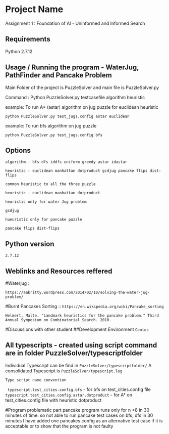 # Project Name

Assignment 1 : Foundation of AI - Uninformed and Informed Search

## Requirements

Python 2.7.12

## Usage / Running the program - WaterJug, PathFinder and Pancake Problem

Main Folder of the project is PuzzleSolver and main file is PuzzleSolver.py

Command : Python PuzzleSolver.py testcasefile algorithm heuristic

example: To run A* (astar) algorithm on jug puzzle for euclidean heuristic 

```
python PuzzleSolver.py test_jugs.config astar euclidean
```
example: To run bfs algorithm on jug puzzle 

```
python PuzzleSolver.py test_jugs.config bfs
```

## Options

```
algorithm - bfs dfs iddfs uniform greedy astar idastar
```
```
heuristic - euclidean manhattan dotproduct gcdjug pancake flips dist-flips
```
`common heuristic to all the three puzzle`
```
heuristic - euclidean manhattan dotproduct 
```
`heuristic only for water Jug problem`
```
gcdjug
```
`hueuristic only for pancake puzzle`
```
pancake flips dist-flips
```

## Python version
`2.7.12`

## Weblinks and Resources reffered

#Waterjug ::

`https://aakritty.wordpress.com/2014/02/10/solving-the-water-jug-problem/`

#Burnt Pancakes Sorting ::
`https://en.wikipedia.org/wiki/Pancake_sorting`

`Helmert, Malte. "Landmark heuristics for the pancake problem." Third Annual Symposium on Combinatorial Search. 2010.`

#Discussions with other student
##Development Environment
`Centos`
 
## All typescripts - created using script command are in folder PuzzleSolver/typescriptfolder

Individual Typescript can be find in `PuzzleSolver/typescriptfolder/`
A consolidated Typescript is `PuzzleSolver/typescript.log`

`Type script name convention`

``` typescript.test_cities.config.bfs``` - for bfs on test_cities.config file
``` typescript.test_cities.config.astar.dotproduct``` - for A* on test_cities.config file with heuristic dotproduct



#Program problematic part
pancake program runs only for n <8 in 30 minutes of time. so not able to run pancake test cases on bfs, dfs in 30 minutes
I have added one pancakes.config as an alternative test case if it is acceptable or to show that the program is not faulty

